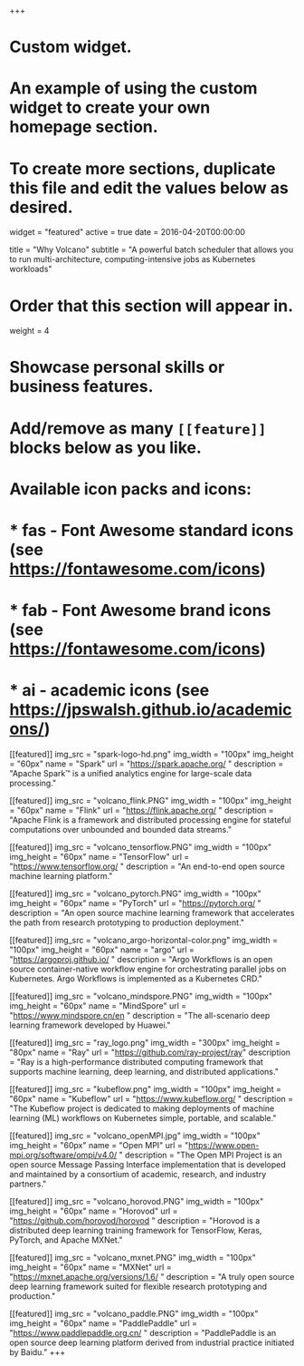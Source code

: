 +++
# Custom widget.
# An example of using the custom widget to create your own homepage section.
# To create more sections, duplicate this file and edit the values below as desired.
widget = "featured"
active = true
date = 2016-04-20T00:00:00

title = "Why Volcano"
subtitle = "A powerful batch scheduler that allows you to run multi-architecture, computing-intensive jobs as Kubernetes workloads"

# Order that this section will appear in.
weight = 4

# Showcase personal skills or business features.
# 
# Add/remove as many `[[feature]]` blocks below as you like.
# 
# Available icon packs and icons:
# * fas - Font Awesome standard icons (see https://fontawesome.com/icons)
# * fab - Font Awesome brand icons (see https://fontawesome.com/icons)
# * ai - academic icons (see https://jpswalsh.github.io/academicons/)

[[featured]]
  img_src = "spark-logo-hd.png"
  img_width = "100px"
  img_height = "60px"
  name = "Spark"
  url = "https://spark.apache.org/ "
  description = "Apache Spark™ is a unified analytics engine for large-scale data processing." 

[[featured]]
  img_src = "volcano_flink.PNG"
  img_width = "100px"
  img_height = "60px"
  name = "Flink"
  url = "https://flink.apache.org/ "
  description = "Apache Flink is a framework and distributed processing engine for stateful computations over unbounded and bounded data streams."

[[featured]]
  img_src = "volcano_tensorflow.PNG"
  img_width = "100px"
  img_height = "60px"
  name = "TensorFlow"
  url = "https://www.tensorflow.org/ "
  description = "An end-to-end open source machine learning platform."

[[featured]]
  img_src = "volcano_pytorch.PNG"
  img_width = "100px"
  img_height = "60px"
  name = "PyTorch"
  url = "https://pytorch.org/ "
  description = "An open source machine learning framework that accelerates the path from research prototyping to production deployment."

[[featured]]
  img_src = "volcano_argo-horizontal-color.png"
  img_width = "100px"
  img_height = "60px"
  name = "argo"
  url = "https://argoproj.github.io/ "
  description = "Argo Workflows is an open source container-native workflow engine for orchestrating parallel jobs on Kubernetes. Argo Workflows is implemented as a Kubernetes CRD."

[[featured]]
  img_src = "volcano_mindspore.PNG"
  img_width = "100px"
  img_height = "60px"
  name = "MindSpore"
  url = "https://www.mindspore.cn/en "
  description = "The all-scenario deep learning framework developed by Huawei."

[[featured]]
  img_src = "ray_logo.png"
  img_width = "300px"
  img_height = "80px"
  name = "Ray"
  url = "https://github.com/ray-project/ray"
  description = "Ray is a high-performance distributed computing framework that supports machine learning, deep learning, and distributed applications."

[[featured]]
  img_src = "kubeflow.png"
  img_width = "100px"
  img_height = "60px"
  name = "Kubeflow" 
  url = "https://www.kubeflow.org/ "
  description = "The Kubeflow project is dedicated to making deployments of machine learning (ML) workflows on Kubernetes simple, portable, and scalable."

[[featured]]
  img_src = "volcano_openMPI.jpg"
  img_width = "100px"
  img_height = "60px"
  name = "Open MPI"
  url = "https://www.open-mpi.org/software/ompi/v4.0/ "
  description = "The Open MPI Project is an open source Message Passing Interface implementation that is developed and maintained by a consortium of academic, research, and industry partners."

[[featured]]
  img_src = "volcano_horovod.PNG"
  img_width = "100px"
  img_height = "60px"
  name = "Horovod"
  url = "https://github.com/horovod/horovod "
  description = "Horovod is a distributed deep learning training framework for TensorFlow, Keras, PyTorch, and Apache MXNet."

[[featured]]
  img_src = "volcano_mxnet.PNG"
  img_width = "100px"
  img_height = "60px"
  name = "MXNet"
  url = "https://mxnet.apache.org/versions/1.6/ "
  description = "A truly open source deep learning framework suited for flexible research prototyping and production."

[[featured]]
  img_src = "volcano_paddle.PNG"
  img_width = "100px"
  img_height = "60px"
  name = "PaddlePaddle"
  url = "https://www.paddlepaddle.org.cn/ "
  description = "PaddlePaddle is an open source deep learning platform derived from industrial practice initiated by Baidu."
+++
